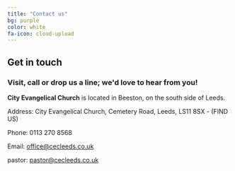 ```yaml
---
title: "Contact us"
bg: purple
color: white
fa-icon: cloud-upload
---
```


## Get in touch

### Visit, call or drop us a line; we'd love to hear from you!
**City Evangelical Church** is located in Beeston, on the south side of Leeds.

Address:
City Evangelical Church, Cemetery Road, Leeds, LS11 8SX - (FIND US)

Phone:
0113 270 8568

Email: [office@cecleeds.co.uk](mailto:office@cecleeds.co.uk)

pastor: [pastor@cecleeds.co.uk](mailto:pastor@cecleeds.co.uk)
